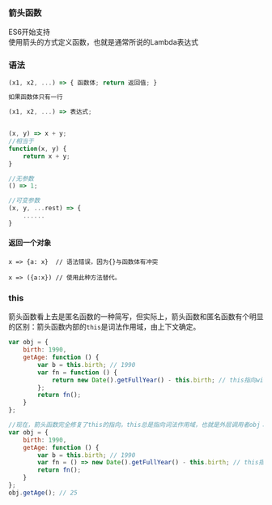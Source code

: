 ### 箭头函数
ES6开始支持  
使用箭头的方式定义函数，也就是通常所说的Lambda表达式

### 语法
```js
(x1, x2, ...) => { 函数体; return 返回值; }

如果函数体只有一行

(x1, x2, ...) => 表达式;


(x, y) => x + y;
//相当于
function(x, y) {
    return x + y;
}

//无参数
() => 1;

//可变参数
(x, y, ...rest) => {
    ......
}
```

#### 返回一个对象
```
x => {a: x}  // 语法错误，因为{}与函数体有冲突

x => ({a:x}) // 使用此种方法替代。
```

### this
箭头函数看上去是匿名函数的一种简写，但实际上，箭头函数和匿名函数有个明显的区别：箭头函数内部的`this`是词法作用域，由上下文确定。

```js
var obj = {
    birth: 1990,
    getAge: function () {
        var b = this.birth; // 1990
        var fn = function () {
            return new Date().getFullYear() - this.birth; // this指向window或undefined
        };
        return fn();
    }
};

//现在，箭头函数完全修复了this的指向，this总是指向词法作用域，也就是外层调用者obj：
var obj = {
    birth: 1990,
    getAge: function () {
        var b = this.birth; // 1990
        var fn = () => new Date().getFullYear() - this.birth; // this指向obj对象
        return fn();
    }
};
obj.getAge(); // 25
```